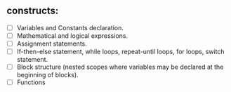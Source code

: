 ## constructs:

- [ ] Variables and Constants declaration.
- [ ] Mathematical and logical expressions.
- [ ] Assignment statements.
- [ ] If-then-else statement, while loops, repeat-until loops, for loops, switch statement.
- [ ] Block structure (nested scopes where variables may be declared at the beginning of blocks).
- [ ] Functions
